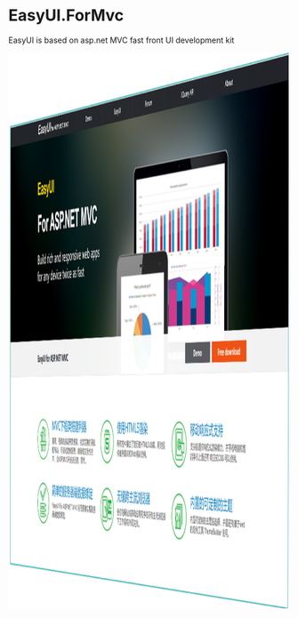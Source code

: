 # EasyUI.ForMvc
EasyUI is based on asp.net MVC  fast front  UI development kit

<html>
<p align="center">
  <img src="https://github.com/dorisoy/EasyUI.ForMvc/blob/master/prtscn.png" height="1000">
</p>
</html>

